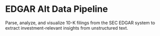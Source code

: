 # EDGAR Alt Data Pipeline

Parse, analyze, and visualize 10-K filings from the SEC EDGAR system to extract investment-relevant insights from unstructured text.
